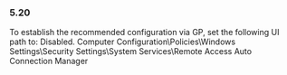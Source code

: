 
### 5.20  
To establish the recommended configuration via GP, set the following UI path to: Disabled. 
Computer Configuration\Policies\Windows Settings\Security Settings\System 
Services\Remote Access Auto Connection Manager 
